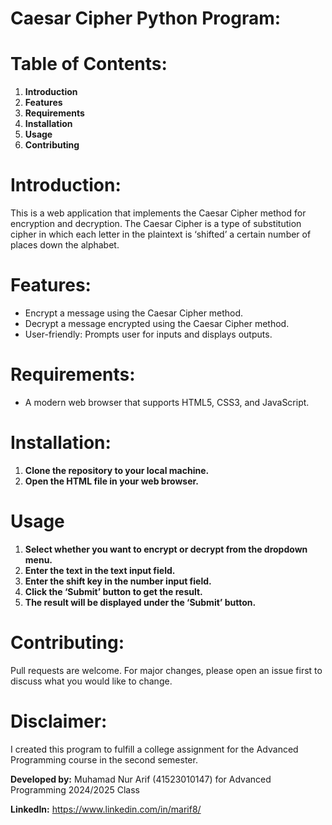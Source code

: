 # Caesar Cipher Python Program:

# Table of Contents:
1. **Introduction**
2. **Features**
3. **Requirements**
4. **Installation**
5. **Usage**
6. **Contributing**

# Introduction:
This is a web application that implements the Caesar Cipher method for encryption and decryption. The Caesar Cipher is a type of substitution cipher in which each letter in the plaintext is ‘shifted’ a certain number of places down the alphabet.

# Features:
- Encrypt a message using the Caesar Cipher method.
- Decrypt a message encrypted using the Caesar Cipher method.
- User-friendly: Prompts user for inputs and displays outputs.

# Requirements:
- A modern web browser that supports HTML5, CSS3, and JavaScript.

# Installation:
1. **Clone the repository to your local machine.**
2. **Open the HTML file in your web browser.**

# Usage
1. **Select whether you want to encrypt or decrypt from the dropdown menu.**
2. **Enter the text in the text input field.**
3. **Enter the shift key in the number input field.**
4. **Click the ‘Submit’ button to get the result.**
5. **The result will be displayed under the ‘Submit’ button.**

# Contributing:
Pull requests are welcome. For major changes, please open an issue first to discuss what you would like to change.

# Disclaimer:
   I created this program to fulfill a college assignment for the Advanced Programming course in the second semester.

**Developed by:** Muhamad Nur Arif (41523010147) for Advanced Programming 2024/2025 Class

**LinkedIn:** https://www.linkedin.com/in/marif8/
 
 
